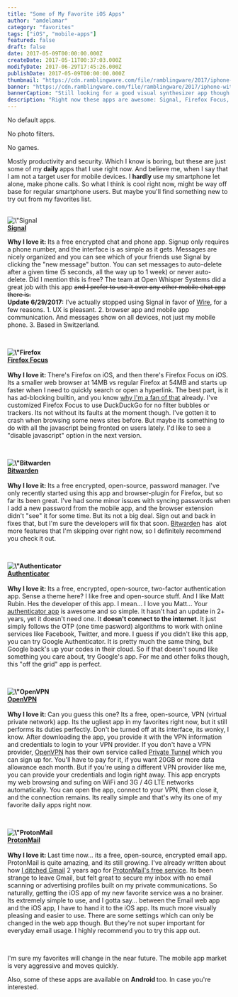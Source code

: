 ```yaml
---
title: "Some of My Favorite iOS Apps"
author: "amdelamar"
category: "favorites"
tags: ["iOS", "mobile-apps"]
featured: false
draft: false
date: 2017-05-09T00:00:00.000Z
createDate: 2017-05-11T00:37:03.000Z
modifyDate: 2017-06-29T17:45:26.000Z
publishDate: 2017-05-09T00:00:00.000Z
thumbnail: "https://cdn.ramblingware.com/file/ramblingware/2017/iphone-with-earbuds-640.jpg"
banner: "https://cdn.ramblingware.com/file/ramblingware/2017/iphone-with-earbuds-1240.jpg"
bannerCaption: "Still looking for a good visual synthesizer app though. (Photo Credit: FirmBee)"
description: "Right now these apps are awesome: Signal, Firefox Focus, bitwarden, Authenticator, OpenVPN, and of course ProtonMail."
---
```


<p>No default apps.</p><p>No photo filters.</p><p>No games.</p><p>Mostly productivity and security. Which I know is boring, but these are just some of my <strong>daily </strong>apps that I use right now. And believe me, when I say that I am not a target user for mobile devices. I <strong>hardly </strong>use my smartphone let alone, make phone calls. So what I think is cool right now, might be way off base for regular smartphone users. But maybe you&#39;ll find something new to try out from my favorites list.</p><p><br /><img alt=\"Signal Icon\" height=\"100\" src=\"https://cdn.ramblingware.com/file/ramblingware/2017/icon/signal.jpg\" width=\"100\" class=\"w3-round-large\" /><br /><strong><a href=\"http://https://itunes.apple.com/us/app/signal-private-messenger/id874139669\">Signal</a></strong></p><p><strong>Why I love it: </strong>Its a free encrypted chat and phone app. Signup only requires a phone number, and the interface is as simple as it gets. Messages are nicely organized and you can see which of your friends use Signal by clicking the &quot;new message&quot; button. You can set messages to auto-delete after a given time (5 seconds, all the way up to 1 week) or never auto-delete. Did I mention this is free? The team at Open Whisper Systems did a great job with this app <s>and I prefer to use it over any other mobile chat app there is.</s><br /><strong>Update 6/29/2017:</strong> I&#39;ve actually stopped using Signal in favor of <a href=\"https://wire.com\">Wire</a>, for a few reasons. 1. UX is pleasant. 2. browser app and mobile app communication. And messages show on all devices, not just my mobile phone. 3. Based in Switzerland.</p><p>&nbsp;</p><p><strong><img alt=\"Firefox Focus Icon\" height=\"100\" src=\"https://cdn.ramblingware.com/file/ramblingware/2017/icon/firefox-focus.jpg\" width=\"100\" class=\"w3-round-large\" /><br /><a href=\"http://https://itunes.apple.com/us/app/firefox-focus-the-privacy-browser/id1055677337\">Firefox Focus</a></strong><br /><br /><strong>Why I love it: </strong>There&#39;s Firefox on iOS, and then there&#39;s Firefox Focus on iOS. Its a smaller web browser at 14MB vs regular Firefox at 54MB and starts up faster when I need to quickly search or open a hyperlink. The best part, is it has ad-blocking builtin, and you know <a href=\"https://www.ramblingware.com/blog/why-i-use-ad-block\">why I&#39;m a fan of that</a> already. I&#39;ve customized Firefox Focus to use DuckDuckGo for no filter bubbles or trackers. Its not without its faults at the moment though. I&#39;ve gotten it to crash when browsing some news sites before. But maybe its something to do with all the javascript being fronted on users lately. I&#39;d like to see a &quot;disable javascript&quot; option in the next version.</p><p>&nbsp;</p><p><strong><img alt=\"Bitwarden Icon\" height=\"100\" src=\"https://cdn.ramblingware.com/file/ramblingware/2017/icon/bitwarden.jpg\" width=\"100\" class=\"w3-round-large\" /><br /><a href=\"http://https://itunes.apple.com/app/bitwarden-free-password-manager/id1137397744\">Bitwarden</a></strong><br /><br /><strong>Why I love it: </strong>Its a free encrypted, open-source, password manager. I&#39;ve only recently started using this app and browser-plugin for Firefox, but so far its been great. I&#39;ve had some minor issues with syncing passwords when I add a new password from the mobile app, and the browser extension didn&#39;t &quot;see&quot; it for some time. But its not a big deal. Sign out and back in fixes that, but I&#39;m sure the developers will fix that soon. <a href=\"https://bitwarden.com/\">Bitwarden</a> has&nbsp; alot more features that I&#39;m skipping over right now, so I definitely recommend you check it out.</p><p>&nbsp;</p><p><strong><img alt=\"Authenticator Icon\" height=\"100\" src=\"https://cdn.ramblingware.com/file/ramblingware/2017/icon/authenticator.jpg\" width=\"100\" class=\"w3-round-large\" /><br /><a href=\"https://itunes.apple.com/us/app/authenticator/id766157276\">Authenticator</a></strong><br /><br /><strong>Why I love it: </strong>Its a free, encrypted, open-source, two-factor authentication app. Sense a theme here? I like free and open-source stuff. And I like Matt Rubin. Hes the developer of this app. I mean... I love you Matt... Your <a href=\"https://mattrubin.me/authenticator/\">authenticator app</a> is awesome and so simple. It hasn&#39;t had an update in 2+ years, yet it doesn&#39;t need one. It <strong>doesn&#39;t connect to the internet</strong>. It just simply follows the OTP (one time pasword) algorithms to work with online services like Facebook, Twitter, and more. I guess if you didn&#39;t like this app, you can try Google Authenticator. It is pretty much the same thing, but Google back&#39;s up your codes in their cloud. So if that doesn&#39;t sound like something you care about, try Google&#39;s app. For me and other folks though, this &quot;off the grid&quot; app is perfect.</p><p>&nbsp;</p><p><strong><img alt=\"OpenVPN Icon\" height=\"100\" src=\"https://cdn.ramblingware.com/file/ramblingware/2017/icon/openvpn.jpg\" width=\"100\" class=\"w3-round-large\" /><br /><a href=\"http://https://itunes.apple.com/us/app/openvpn-connect/id590379981\">OpenVPN</a></strong><br /><br /><strong>Why I love it: </strong>Can you guess this one? Its a free, open-source, VPN (virtual private network) app. Its the ugliest app in my favorites right now, but it still performs its duties perfectly. Don&#39;t be turned off at its interface, its wonky, I know. After downloading the app, you provide it with the VPN information and credentials to login to your VPN provider. If you don&#39;t have a VPN provider, <a href=\"https://openvpn.net/\">OpenVPN</a> has their own service called <a href=\"https://www.privatetunnel.com/home/\">Private Tunnel</a> which you can sign up for. You&#39;ll have to pay for it, if you want 20GB or more data allowance each month. But if you&#39;re using a different VPN provider like me, you can provide your credentials and login right away. This app encrypts my web browsing and sufing on WiFi and 3G / 4G LTE networks automatically. You can open the app, connect to your VPN, then close it, and the connection remains. Its really simple and that&#39;s why its one of my favorite daily apps right now.</p><p>&nbsp;</p><p><strong><img alt=\"ProtonMail Icon\" height=\"100\" src=\"https://cdn.ramblingware.com/file/ramblingware/2017/icon/protonmail.jpg\" width=\"100\" class=\"w3-round-large\" /><br /><a href=\"https://itunes.apple.com/us/app/protonmail-encrypted-email/id979659905\">ProtonMail</a></strong><br /><br /><strong>Why I love it: </strong>Last time now... its a free, open-source, encrypted email app. ProtonMail is quite amazing, and its still growing. I&#39;ve already written about how <a href=\"https://www.ramblingware.com/blog/2-years-without-gmail\">I ditched Gmail</a> 2 years ago for <a href=\"https://protonmail.com\">ProtonMail&#39;s free service</a>. Its been strange to leave Gmail, but felt great to secure my inbox with no email scanning or advertising profiles built on my private communications. So naturally, getting the iOS app of my new favorite service was a no brainer. Its extremely simple to use, and I gotta say... between the Email web app and the iOS app, I have to hand it to the iOS app. Its much more visually pleasing and easier to use. There are some settings which can only be changed in the web app though. But they&#39;re not super important for everyday email usage. I highly recommend you to try this app out.</p><p>&nbsp;</p><p>I&#39;m sure my favorites will change in the near future. The mobile app market is very aggressive and moves quickly.</p><p>Also, some of these apps are available on <strong>Android </strong>too. In case you&#39;re interested.</p>
